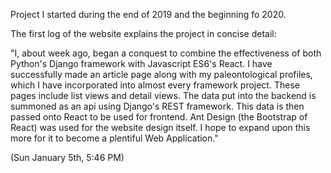 Project I started during the end of 2019 and the beginning fo 2020. 

The first log of the website explains the project in concise detail:

"I, about week ago, began a conquest to combine the effectiveness of both Python's Django framework with Javascript ES6's React. I have successfully made an article page along with my paleontological profiles, which I have incorporated into almost every framework project. These pages include list views and detail views. The data put into the backend is summoned as an api using Django's REST framework. This data is then passed onto React to be used for frontend. Ant Design (the Bootstrap of React) was used for the website design itself. I hope to expand upon this more for it to become a plentiful Web Application."

(Sun January 5th, 5:46 PM)

